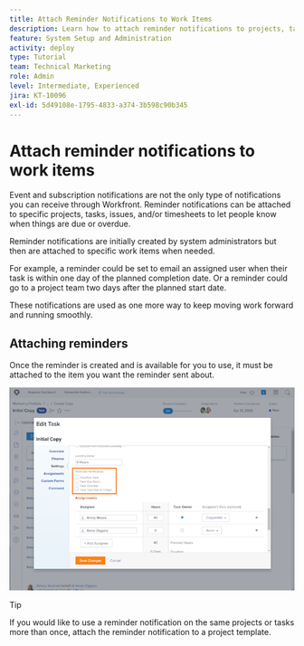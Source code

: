 ```yaml
---
title: Attach Reminder Notifications to Work Items
description: Learn how to attach reminder notifications to projects, tasks, issues, or timesheets to let people know when work is due or overdue.
feature: System Setup and Administration
activity: deploy
type: Tutorial
team: Technical Marketing
role: Admin
level: Intermediate, Experienced
jira: KT-10096
exl-id: 5d49108e-1795-4833-a374-3b598c90b345
---
```

# Attach reminder notifications to work items

Event and subscription notifications are not the only type of notifications you can receive through Workfront. Reminder notifications can be attached to specific projects, tasks, issues, and/or timesheets to let people know when things are due or overdue.

Reminder notifications are initially created by system administrators but then are attached to specific work items when needed. 

For example, a reminder could be set to email an assigned user when their task is within one day of the planned completion date. Or a reminder could go to a project team two days after the planned start date.

These notifications are used as one more way to keep moving work forward and running smoothly.

## Attaching reminders

Once the reminder is created and is available for you to use, it must be attached to the item you want the reminder sent about.

![[!UICONTROL Reminder Notification] section in the [!UICONTROL Edit Task] window](assets/admin-fund-user-notifications-17.png)

>[!TIP]
>
>If you would like to use a reminder notification on the same projects or tasks more than once, attach the reminder notification to a project template.

<!---
learn more URLs
 Attach a reminder notification to an object
Automatic reminders vs. reminder notifications
--->
